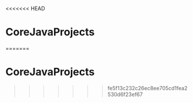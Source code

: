 <<<<<<< HEAD
# CoreJavaProjects
=======
# CoreJavaProjects
>>>>>>> fe5f13c232c26ec8ee705cd1fea2530d6f23ef67
